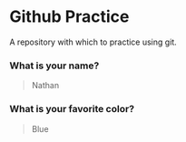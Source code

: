 # Github Practice

A repository with which to practice using git.

### What is your name?

> Nathan


### What is your favorite color?

> Blue